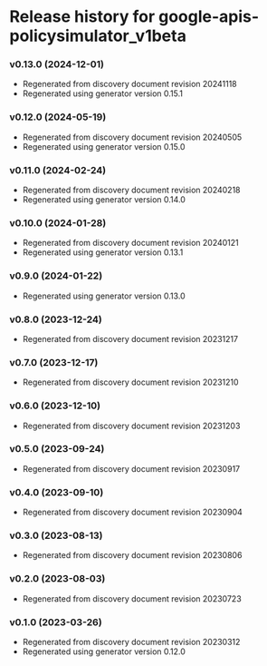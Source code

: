 # Release history for google-apis-policysimulator_v1beta

### v0.13.0 (2024-12-01)

* Regenerated from discovery document revision 20241118
* Regenerated using generator version 0.15.1

### v0.12.0 (2024-05-19)

* Regenerated from discovery document revision 20240505
* Regenerated using generator version 0.15.0

### v0.11.0 (2024-02-24)

* Regenerated from discovery document revision 20240218
* Regenerated using generator version 0.14.0

### v0.10.0 (2024-01-28)

* Regenerated from discovery document revision 20240121
* Regenerated using generator version 0.13.1

### v0.9.0 (2024-01-22)

* Regenerated using generator version 0.13.0

### v0.8.0 (2023-12-24)

* Regenerated from discovery document revision 20231217

### v0.7.0 (2023-12-17)

* Regenerated from discovery document revision 20231210

### v0.6.0 (2023-12-10)

* Regenerated from discovery document revision 20231203

### v0.5.0 (2023-09-24)

* Regenerated from discovery document revision 20230917

### v0.4.0 (2023-09-10)

* Regenerated from discovery document revision 20230904

### v0.3.0 (2023-08-13)

* Regenerated from discovery document revision 20230806

### v0.2.0 (2023-08-03)

* Regenerated from discovery document revision 20230723

### v0.1.0 (2023-03-26)

* Regenerated from discovery document revision 20230312
* Regenerated using generator version 0.12.0

